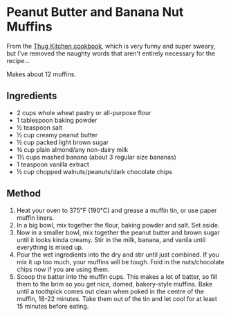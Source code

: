 # Peanut Butter and Banana Nut Muffins

From the [Thug Kitchen cookbook](http://www.thugkitchen.com/tk1), which is very funny and super sweary, but I've removed the naughty words that aren't entirely necessary for the recipe...

Makes about 12 muffins.

## Ingredients

- 2 cups whole wheat pastry or all-purpose flour
- 1 tablespoon baking powder
- ½ teaspoon salt
- ½ cup creamy peanut butter
- ½ cup packed light brown sugar
- ¾ cup plain almond/any non-dairy milk
- 1½ cups mashed banana (about 3 regular size bananas)
- 1 teaspoon vanilla extract
- ½ cup chopped walnuts/peanuts/dark chocolate chips

## Method

1. Heat your oven to 375℉ (190℃) and grease a muffin tin, or use paper muffin liners.
2. In a big bowl, mix together the flour, baking powder and salt. Set aside.
3. Now in a smaller bowl, mix together the peanut butter and brown sugar until it looks kinda creamy. Stir in the milk, banana, and vanila until everything is mixed up.
4. Pour the wet ingredients into the dry and stir until just combined. If you mix it up too much, your muffins will be tough. Fold in the nuts/chocolate chips now if you are using them.
5. Scoop the batter into the muffin cups. This makes a lot of batter, so fill them to the brim so you get nice, domed, bakery-style muffins. Bake until a toothpick comes out clean when poked in the centre of the muffin, 18-22 minutes. Take them out of the tin and let cool for at least 15 minutes before eating.
